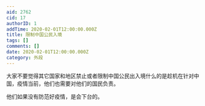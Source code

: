 ```yaml
---
aid: 2762
cid: 17
authorID: 1
addTime: 2020-02-01T12:00:00.000Z
title: 限制中国公民入境
tags: []
comments: []
date: 2020-02-01T12:00:00.000Z
category: 外段
---
```


大家不要觉得其它国家和地区禁止或者限制中国公民出入境什么的是趁机在针对中国，疫情当前，他们也需要对他们的国民负责。

他们如果没有防范好疫情，是会下台的。

